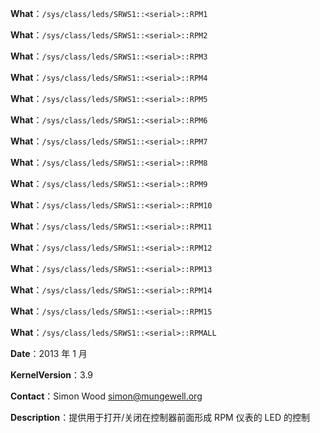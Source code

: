 **What**：`/sys/class/leds/SRWS1::<serial>::RPM1`

**What**：`/sys/class/leds/SRWS1::<serial>::RPM2`

**What**：`/sys/class/leds/SRWS1::<serial>::RPM3`

**What**：`/sys/class/leds/SRWS1::<serial>::RPM4`

**What**：`/sys/class/leds/SRWS1::<serial>::RPM5`

**What**：`/sys/class/leds/SRWS1::<serial>::RPM6`

**What**：`/sys/class/leds/SRWS1::<serial>::RPM7`

**What**：`/sys/class/leds/SRWS1::<serial>::RPM8`

**What**：`/sys/class/leds/SRWS1::<serial>::RPM9`

**What**：`/sys/class/leds/SRWS1::<serial>::RPM10`

**What**：`/sys/class/leds/SRWS1::<serial>::RPM11`

**What**：`/sys/class/leds/SRWS1::<serial>::RPM12`

**What**：`/sys/class/leds/SRWS1::<serial>::RPM13`

**What**：`/sys/class/leds/SRWS1::<serial>::RPM14`

**What**：`/sys/class/leds/SRWS1::<serial>::RPM15`

**What**：`/sys/class/leds/SRWS1::<serial>::RPMALL`

**Date**：2013 年 1 月

**KernelVersion**：3.9

**Contact**：Simon Wood <simon@mungewell.org>

**Description**：提供用于打开/关闭在控制器前面形成 RPM 仪表的 LED 的控制 